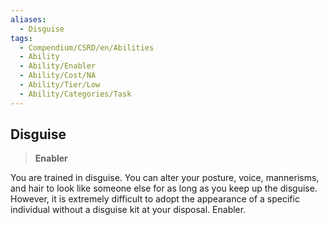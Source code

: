 ```yaml
---
aliases:
  - Disguise
tags:
  - Compendium/CSRD/en/Abilities
  - Ability
  - Ability/Enabler
  - Ability/Cost/NA
  - Ability/Tier/Low
  - Ability/Categories/Task
---
```

  
    
## Disguise    
>**Enabler**  
    
You are trained in disguise. You can alter your posture, voice, mannerisms, and hair to look like someone else for as long as you keep up the disguise. However, it is extremely difficult to adopt the appearance of a specific individual without a disguise kit at your disposal. Enabler.